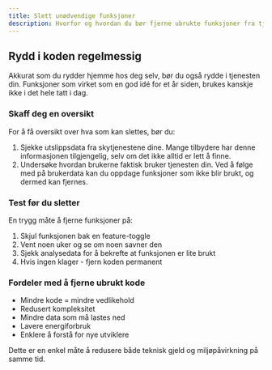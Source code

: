 ```yaml
---
title: Slett unødvendige funksjoner
description: Hvorfor og hvordan du bør fjerne ubrukte funksjoner fra tjenesten din
---
```


## Rydd i koden regelmessig

Akkurat som du rydder hjemme hos deg selv, bør du også rydde i tjenesten din. Funksjoner som virket som en god idé for et år siden, brukes kanskje ikke i det hele tatt i dag.

### Skaff deg en oversikt

For å få oversikt over hva som kan slettes, bør du:

1. Sjekke utslippsdata fra skytjenestene dine. Mange tilbydere har denne informasjonen tilgjengelig, selv om det ikke alltid er lett å finne.
2. Undersøke hvordan brukerne faktisk bruker tjenesten din. Ved å følge med på brukerdata kan du oppdage funksjoner som ikke blir brukt, og dermed kan fjernes.

### Test før du sletter

En trygg måte å fjerne funksjoner på:

1. Skjul funksjonen bak en feature-toggle
2. Vent noen uker og se om noen savner den
3. Sjekk analysedata for å bekrefte at funksjonen er lite brukt
4. Hvis ingen klager - fjern koden permanent

### Fordeler med å fjerne ubrukt kode

- Mindre kode = mindre vedlikehold
- Redusert kompleksitet
- Mindre data som må lastes ned
- Lavere energiforbruk
- Enklere å forstå for nye utviklere

Dette er en enkel måte å redusere både teknisk gjeld og miljøpåvirkning på samme tid.
